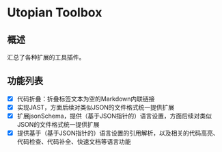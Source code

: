 # Utopian Toolbox

## 概述

汇总了各种扩展的工具插件。

## 功能列表

* [X] 代码折叠：折叠标签文本为空的Markdown内联链接
* [X] 实现JAST，方面后续对类似JSON的文件格式统一提供扩展
* [X] 扩展jsonSchema，提供（基于JSON指针的）语言设置，方面后续对类似JSON的文件格式统一提供扩展
* [X] 提供基于（基于JSON指针的）语言设置的引用解析，以及相关的代码高亮、代码检查、代码补全、快速文档等语言功能
